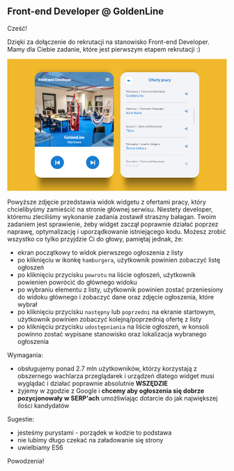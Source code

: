 ## Front-end Developer @ GoldenLine

Cześć!

Dzięki za dołączenie do rekrutacji na stanowisko Front-end Developer. Mamy dla Ciebie zadanie, które jest pierwszym etapem rekrutacji :)

![widget](src/assets/images/widget.jpg)

Powyższe zdjęcie przedstawia widok widgetu z ofertami pracy, który chcielibyśmy zamieścić na stronie głównej serwisu. Niestety developer, któremu zleciliśmy wykonanie zadania zostawił straszny bałagan. Twoim zadaniem jest sprawienie, żeby widget zaczął poprawnie działać poprzez naprawę, optymalizację i uporządkowanie istniejącego kodu. Możesz zrobić wszystko co tylko przyjdzie Ci do głowy, pamiętaj jednak, że:

- ekran początkowy to widok pierwszego ogłoszenia z listy
- po kliknięciu w ikonkę `hamburgera`, użytkownik powinien zobaczyć listę ogłoszeń
- po kliknięciu przycisku `powrotu` na liście ogłoszeń, użytkownik powienien powrócić do głównego widoku
- po wybraniu elementu z listy, użytkownik powinien zostać przeniesiony do widoku głównego i zobaczyć dane oraz zdjęcie ogłoszenia, które wybrał
- po kliknięciu przycisku `następny` lub `poprzedni` na ekranie startowym, użytkownik powinien zobaczyć kolejną/poprzednią ofertę z listy
- po kliknięciu przycisku `udostępniania` na liście ogłoszeń, w konsoli powinno zostać wypisane stanowisko oraz lokalizacja wybranego ogłoszenia

Wymagania:

- obsługujemy ponad 2.7 mln użytkowników, którzy korzystają z obszernego wachlarza przeglądarek i urządzeń dlatego widget musi wyglądać i działać poprawnie absolutnie **WSZĘDZIE**
- żyjemy w zgodzie z Google i **chcemy aby ogłoszenia się dobrze pozycjonowały w SERP'ach** umożliwiając dotarcie do jak największej ilości kandydatów

Sugestie:

- jesteśmy purystami - porządek w kodzie to podstawa
- nie lubimy długo czekać na załadowanie się strony
- uwielbiamy ES6

Powodzenia!
